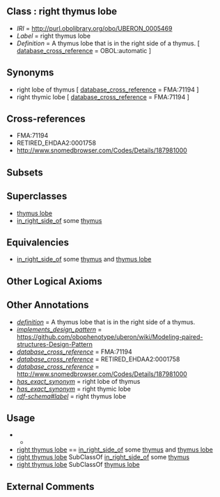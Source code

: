 
## Class : right thymus lobe

 * *IRI* = http://purl.obolibrary.org/obo/UBERON_0005469
 * *Label* = right thymus lobe
 * *Definition* = A thymus lobe that is in the right side of a thymus. [ [database_cross_reference](../../ef/oboInOwl#hasDbXref.md) = OBOL:automatic ]

## Synonyms

 * right lobe of thymus [ [database_cross_reference](../../ef/oboInOwl#hasDbXref.md) = FMA:71194 ]
 * right thymic lobe [ [database_cross_reference](../../ef/oboInOwl#hasDbXref.md) = FMA:71194 ]

## Cross-references

 * FMA:71194
 * RETIRED_EHDAA2:0001758
 * http://www.snomedbrowser.com/Codes/Details/187981000

## Subsets


## Superclasses

 * [thymus lobe](../../UBERON/83/UBERON_0005483.md)
 * [in_right_side_of](../../BSPO/21/BSPO_0000121.md) some [thymus](../../UBERON/70/UBERON_0002370.md)

## Equivalencies

 * [in_right_side_of](../../BSPO/21/BSPO_0000121.md) some [thymus](../../UBERON/70/UBERON_0002370.md) and [thymus lobe](../../UBERON/83/UBERON_0005483.md)

## Other Logical Axioms


## Other Annotations

 * *[definition](../../IAO/15/IAO_0000115.md)* = A thymus lobe that is in the right side of a thymus.
 * *[implements_design_pattern](../../UBPROP/06/UBPROP_0000006.md)* = https://github.com/obophenotype/uberon/wiki/Modeling-paired-structures-Design-Pattern
 * *[database_cross_reference](../../ef/oboInOwl#hasDbXref.md)* = FMA:71194
 * *[database_cross_reference](../../ef/oboInOwl#hasDbXref.md)* = RETIRED_EHDAA2:0001758
 * *[database_cross_reference](../../ef/oboInOwl#hasDbXref.md)* = http://www.snomedbrowser.com/Codes/Details/187981000
 * *[has_exact_synonym](../../ym/oboInOwl#hasExactSynonym.md)* = right lobe of thymus
 * *[has_exact_synonym](../../ym/oboInOwl#hasExactSynonym.md)* = right thymic lobe
 * *[rdf-schema#label](../../el/rdf-schema#label.md)* = right thymus lobe

## Usage

 * -
 * [right thymus lobe](../../UBERON/69/UBERON_0005469.md) == [in_right_side_of](../../BSPO/21/BSPO_0000121.md) some [thymus](../../UBERON/70/UBERON_0002370.md) and [thymus lobe](../../UBERON/83/UBERON_0005483.md)
 * [right thymus lobe](../../UBERON/69/UBERON_0005469.md) SubClassOf [in_right_side_of](../../BSPO/21/BSPO_0000121.md) some [thymus](../../UBERON/70/UBERON_0002370.md)
 * [right thymus lobe](../../UBERON/69/UBERON_0005469.md) SubClassOf [thymus lobe](../../UBERON/83/UBERON_0005483.md)

## External Comments

